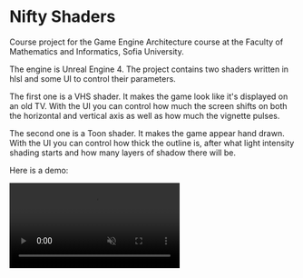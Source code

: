 # Nifty Shaders

Course project for the Game Engine Architecture course at the Faculty of Mathematics and Informatics, Sofia University.

The engine is Unreal Engine 4.
The project contains two shaders written in hlsl and some UI to control their parameters.

The first one is a VHS shader. It makes the game look like it's displayed on an old TV. 
With the UI you can control how much the screen shifts on both the horizontal and vertical axis as well as how much the vignette pulses.

The second one is a Toon shader. It makes the game appear hand drawn.
With the UI you can control how thick the outline is, after what light intensity shading starts and how many layers of shadow there will be.

Here is a demo:

<video controls autoplay muted>
  <source src="./Video/Nifty_Shaders_Preview.mp4" type="video/mp4">
  Your browser does not support the video tag.
</video> 